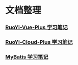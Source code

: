 # 文档整理

### [RuoYi-Vue-Plus 学习笔记](ruoyi-vue-plus/home.md)

### [RuoYi-Cloud-Plus 学习笔记](ruoyi-cloud-plus/home.md)

### [MyBatis 学习笔记](mybatis/home.md)